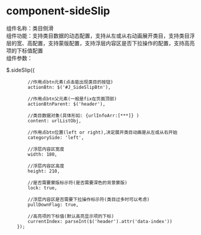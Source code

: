 # component-sideSlip
组件名称：类目侧滑<br>
组件功能：支持类目数据的动态配置，支持从左或从右动画展开类目，支持类目浮层的宽、高配置，支持蒙版配置，支持浮层内容区是否下拉操作的配置，支持高亮项的下标值配置<br>
组件参数：

$.sideSlip({

            //作用点btn元素(点击能出现类目的按钮)
            actionBtn: $('#J_SideSlipBtn'),
            
            //作用点btn父元素(一般是fix在页面顶部)
            actionBtnParent: $('header'),
            
            //类目数据对象(具体形如: {urlInfoArr:[***]} )
            content: urlListObj,
            
            //作用点btn位置(left or right),决定展开类目动画是从左或从右开始
            categorySide: 'left',
            
            //浮层内容区宽度
            width: 180,
            
            //浮层内容区高度
            height: 210,
            
            //是否需要蒙版标示符(是否需要深色的背景蒙版)
            lock: true,
            
            //浮层内容区是否需要下拉操作标示符(类目过多时可以考虑)
            pullDownFlag: true,
            
            //高亮项的下标值(默认高亮显示项的下标)
            currentIndex: parseInt($('header').attr('data-index'))
        });
